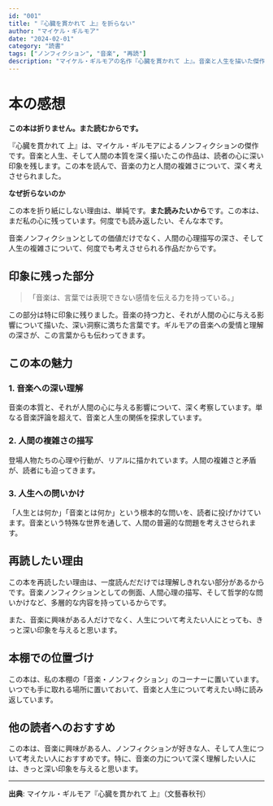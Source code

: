 ```yaml
---
id: "001"
title: "『心臓を貫かれて 上』を折らない"
author: "マイケル・ギルモア"
date: "2024-02-01"
category: "読書"
tags: ["ノンフィクション", "音楽", "再読"]
description: "マイケル・ギルモアの名作『心臓を貫かれて 上』。音楽と人生を描いた傑作。"
---
```


# 本の感想

**この本は折りません。また読むからです。**

『心臓を貫かれて 上』は、マイケル・ギルモアによるノンフィクションの傑作です。音楽と人生、そして人間の本質を深く描いたこの作品は、読者の心に深い印象を残します。この本を読んで、音楽の力と人間の複雑さについて、深く考えさせられました。

**なぜ折らないのか**

この本を折り紙にしない理由は、単純です。**また読みたいから**です。この本は、まだ私の心に残っています。何度でも読み返したい、そんな本です。

音楽ノンフィクションとしての価値だけでなく、人間の心理描写の深さ、そして人生の複雑さについて、何度でも考えさせられる作品だからです。

## 印象に残った部分

> 「音楽は、言葉では表現できない感情を伝える力を持っている。」

この部分は特に印象に残りました。音楽の持つ力と、それが人間の心に与える影響について描いた、深い洞察に満ちた言葉です。ギルモアの音楽への愛情と理解の深さが、この言葉からも伝わってきます。

## この本の魅力

### 1. 音楽への深い理解
音楽の本質と、それが人間の心に与える影響について、深く考察しています。単なる音楽評論を超えて、音楽と人生の関係を探求しています。

### 2. 人間の複雑さの描写
登場人物たちの心理や行動が、リアルに描かれています。人間の複雑さと矛盾が、読者にも迫ってきます。

### 3. 人生への問いかけ
「人生とは何か」「音楽とは何か」という根本的な問いを、読者に投げかけています。音楽という特殊な世界を通して、人間の普遍的な問題を考えさせられます。

## 再読したい理由

この本を再読したい理由は、一度読んだだけでは理解しきれない部分があるからです。音楽ノンフィクションとしての側面、人間心理の描写、そして哲学的な問いかけなど、多層的な内容を持っているからです。

また、音楽に興味がある人だけでなく、人生について考えたい人にとっても、きっと深い印象を与えると思います。

## 本棚での位置づけ

この本は、私の本棚の「音楽・ノンフィクション」のコーナーに置いています。いつでも手に取れる場所に置いておいて、音楽と人生について考えたい時に読み返しています。

## 他の読者へのおすすめ

この本は、音楽に興味がある人、ノンフィクションが好きな人、そして人生について考えたい人におすすめです。特に、音楽の力について深く理解したい人には、きっと深い印象を与えると思います。

---

**出典**: マイケル・ギルモア『心臓を貫かれて 上』（文藝春秋刊）